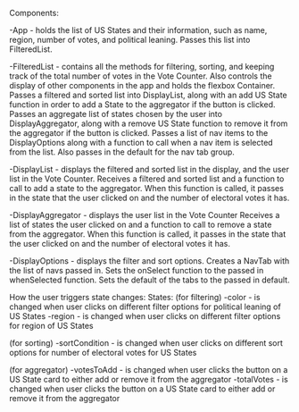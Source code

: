 Components:

-App - holds the list of US States and their information, such as
name, region, number of votes, and political leaning. Passes this list
into FilteredList.

-FilteredList - contains all the methods for filtering, sorting, and 
keeping track of the total number of votes in the Vote Counter.
Also controls the display of other components in the app and holds the
flexbox Container.
Passes a filtered and sorted list into DisplayList, along with an add
US State function in order to add a State to the aggregator if the 
button is clicked. 
Passes an aggregate list of states chosen by the user into DisplayAggregator,
along with a remove US State function to remove it from the aggregator
if the button is clicked.
Passes a list of nav items to the DisplayOptions along with a function
to call when a nav item is selected from the list. Also passes in the default
for the nav tab group.

-DisplayList - displays the filtered and sorted list in the display, 
and the user list in the Vote Counter. Receives a filtered and sorted
list and a function to call to add a state to the aggregator.
When this function is called, it passes in the state that the user clicked
on and the number of electoral votes it has.

-DisplayAggregator - displays the user list in the Vote Counter
Receives a list of states the user clicked on and a function to call to 
remove a state from the aggregator.
When this function is called, it passes in the state that the user clicked
on and the number of electoral votes it has.

-DisplayOptions - displays the filter and sort options.
Creates a NavTab with the list of navs passed in.
Sets the onSelect function to the passed in whenSelected function.
Sets the default of the tabs to the passed in default.


How the user triggers state changes:
States:
(for filtering)
-color - is changed when user clicks on different filter options for
political leaning of US States
-region - is changed when user clicks on different filter options for
region of US States

(for sorting)
-sortCondition - is changed when user clicks on different sort options
for number of electoral votes for US States

(for aggregator)
-votesToAdd - is changed when user clicks the button on a US State card
to either add or remove it from the aggregator
-totalVotes - is changed when user clicks the button on a US State card
to either add or remove it from the aggregator

